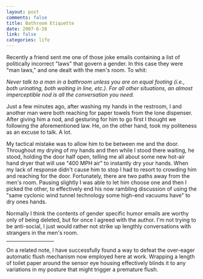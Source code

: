 ```yaml
--- 
layout: post
comments: false
title: Bathroom Etiquette
date: 2007-6-28
link: false
categories: life
---
```

Recently a friend sent me one of those joke emails containing a list of politically incorrect "laws" that govern a gender.  In this case they were "man laws," and one dealt with the men's room.  To whit:

<em>Never talk to a man in a bathroom unless you are on equal footing (i.e., both urinating, both waiting in line, etc.). For all other situations, an almost imperceptible nod is all the conversation you need.</em>

Just a few minutes ago, after washing my hands in the restroom, I and another man were both reaching for paper towels from the lone dispenser.  After giving him a nod, and gesturing for him to go first I thought we following the aforementioned law.  He, on the other hand, took my politeness as an excuse to talk. A lot.

My tactical mistake was to allow him to be between me and the door.  Throughout my drying of my hands and then while I stood there waiting, he stood, holding the door half open, telling me all about some new hot-air hand dryer that will use "400 MPH air" to instantly dry your hands.  When my lack of response didn't cause him to stop I had to resort to crowding him and reaching for the door.  Fortunately, there are two paths away from the men's room.  Pausing slightly I was able to let him choose one and then I picked the other, to effectively end his now rambling discussion of using the "same cyclonic wind tunnel technology some  high-end vacuums have" to dry ones hands.

Normally I think the contents of gender specific humor emails are worthy only of being deleted, but for once I agreed with the author.  I'm not trying to be anti-social, I just would rather not strike up lengthly conversations with strangers in the men's room.

<hr width="25%" />On a related note, I have successfully found a way to defeat the over-eager automatic flush mechanism now employed  here at work.  Wrapping a length of toilet paper around the sensor eye housing effectively blinds it to any variations in my posture that might trigger a premature flush.
